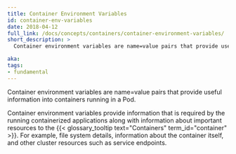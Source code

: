 ```yaml
---
title: Container Environment Variables
id: container-env-variables
date: 2018-04-12
full_link: /docs/concepts/containers/container-environment-variables/
short_description: >
  Container environment variables are name=value pairs that provide useful information into containers running in a Pod.

aka:
tags:
- fundamental
---
```

 Container environment variables are name=value pairs that provide useful information into containers running in a Pod.

<!--more-->

Container environment variables provide information that is required by the running containerized applications along with information about important resources to the {{< glossary_tooltip text="Containers" term_id="container" >}}. For example, file system details, information about the container itself, and other cluster resources such as service endpoints.